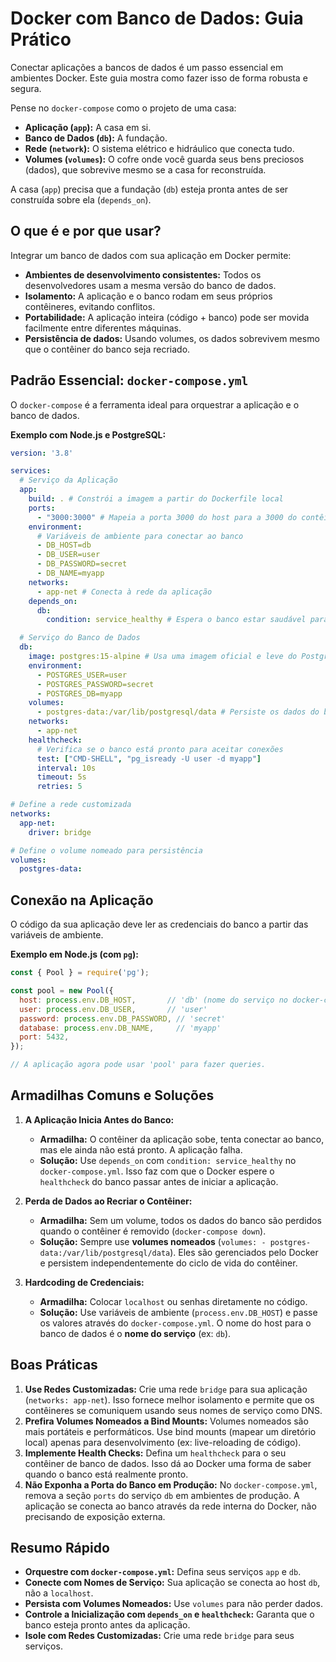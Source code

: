 # Docker com Banco de Dados: Guia Prático

Conectar aplicações a bancos de dados é um passo essencial em ambientes Docker. Este guia mostra como fazer isso de forma robusta e segura.

Pense no `docker-compose` como o projeto de uma casa:
- **Aplicação (`app`):** A casa em si.
- **Banco de Dados (`db`):** A fundação.
- **Rede (`network`):** O sistema elétrico e hidráulico que conecta tudo.
- **Volumes (`volumes`):** O cofre onde você guarda seus bens preciosos (dados), que sobrevive mesmo se a casa for reconstruída.

A casa (`app`) precisa que a fundação (`db`) esteja pronta antes de ser construída sobre ela (`depends_on`).

## O que é e por que usar?

Integrar um banco de dados com sua aplicação em Docker permite:
- **Ambientes de desenvolvimento consistentes:** Todos os desenvolvedores usam a mesma versão do banco de dados.
- **Isolamento:** A aplicação e o banco rodam em seus próprios contêineres, evitando conflitos.
- **Portabilidade:** A aplicação inteira (código + banco) pode ser movida facilmente entre diferentes máquinas.
- **Persistência de dados:** Usando volumes, os dados sobrevivem mesmo que o contêiner do banco seja recriado.

## Padrão Essencial: `docker-compose.yml`

O `docker-compose` é a ferramenta ideal para orquestrar a aplicação e o banco de dados.

**Exemplo com Node.js e PostgreSQL:**
```yaml
version: '3.8'

services:
  # Serviço da Aplicação
  app:
    build: . # Constrói a imagem a partir do Dockerfile local
    ports:
      - "3000:3000" # Mapeia a porta 3000 do host para a 3000 do contêiner
    environment:
      # Variáveis de ambiente para conectar ao banco
      - DB_HOST=db
      - DB_USER=user
      - DB_PASSWORD=secret
      - DB_NAME=myapp
    networks:
      - app-net # Conecta à rede da aplicação
    depends_on:
      db:
        condition: service_healthy # Espera o banco estar saudável para iniciar

  # Serviço do Banco de Dados
  db:
    image: postgres:15-alpine # Usa uma imagem oficial e leve do PostgreSQL
    environment:
      - POSTGRES_USER=user
      - POSTGRES_PASSWORD=secret
      - POSTGRES_DB=myapp
    volumes:
      - postgres-data:/var/lib/postgresql/data # Persiste os dados do banco
    networks:
      - app-net
    healthcheck:
      # Verifica se o banco está pronto para aceitar conexões
      test: ["CMD-SHELL", "pg_isready -U user -d myapp"]
      interval: 10s
      timeout: 5s
      retries: 5

# Define a rede customizada
networks:
  app-net:
    driver: bridge

# Define o volume nomeado para persistência
volumes:
  postgres-data:
```

## Conexão na Aplicação

O código da sua aplicação deve ler as credenciais do banco a partir das variáveis de ambiente.

**Exemplo em Node.js (com `pg`):**
```javascript
const { Pool } = require('pg');

const pool = new Pool({
  host: process.env.DB_HOST,       // 'db' (nome do serviço no docker-compose)
  user: process.env.DB_USER,       // 'user'
  password: process.env.DB_PASSWORD, // 'secret'
  database: process.env.DB_NAME,     // 'myapp'
  port: 5432,
});

// A aplicação agora pode usar 'pool' para fazer queries.
```

## Armadilhas Comuns e Soluções

1.  **A Aplicação Inicia Antes do Banco:**
    - **Armadilha:** O contêiner da aplicação sobe, tenta conectar ao banco, mas ele ainda não está pronto. A aplicação falha.
    - **Solução:** Use `depends_on` com `condition: service_healthy` no `docker-compose.yml`. Isso faz com que o Docker espere o `healthcheck` do banco passar antes de iniciar a aplicação.

2.  **Perda de Dados ao Recriar o Contêiner:**
    - **Armadilha:** Sem um volume, todos os dados do banco são perdidos quando o contêiner é removido (`docker-compose down`).
    - **Solução:** Sempre use **volumes nomeados** (`volumes: - postgres-data:/var/lib/postgresql/data`). Eles são gerenciados pelo Docker e persistem independentemente do ciclo de vida do contêiner.

3.  **Hardcoding de Credenciais:**
    - **Armadilha:** Colocar `localhost` ou senhas diretamente no código.
    - **Solução:** Use variáveis de ambiente (`process.env.DB_HOST`) e passe os valores através do `docker-compose.yml`. O nome do host para o banco de dados é o **nome do serviço** (ex: `db`).

## Boas Práticas

1.  **Use Redes Customizadas:** Crie uma rede `bridge` para sua aplicação (`networks: app-net`). Isso fornece melhor isolamento e permite que os contêineres se comuniquem usando seus nomes de serviço como DNS.
2.  **Prefira Volumes Nomeados a Bind Mounts:** Volumes nomeados são mais portáteis e performáticos. Use bind mounts (mapear um diretório local) apenas para desenvolvimento (ex: live-reloading de código).
3.  **Implemente Health Checks:** Defina um `healthcheck` para o seu contêiner de banco de dados. Isso dá ao Docker uma forma de saber quando o banco está realmente pronto.
4.  **Não Exponha a Porta do Banco em Produção:** No `docker-compose.yml`, remova a seção `ports` do serviço `db` em ambientes de produção. A aplicação se conecta ao banco através da rede interna do Docker, não precisando de exposição externa.

## Resumo Rápido

- **Orquestre com `docker-compose.yml`:** Defina seus serviços `app` e `db`.
- **Conecte com Nomes de Serviço:** Sua aplicação se conecta ao host `db`, não a `localhost`.
- **Persista com Volumes Nomeados:** Use `volumes` para não perder dados.
- **Controle a Inicialização com `depends_on` e `healthcheck`:** Garanta que o banco esteja pronto antes da aplicação.
- **Isole com Redes Customizadas:** Crie uma rede `bridge` para seus serviços.
